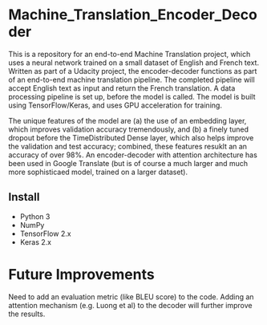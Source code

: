 # Machine_Translation_Encoder_Decoder
This is a repository for an end-to-end Machine Translation project, which uses a neural network trained on a small dataset of English and French text. Written as part of a Udacity project, the encoder-decoder functions as part of an end-to-end machine translation pipeline. The completed pipeline will accept English text as input 
and return the French translation. A data processing pipeline is set up, before the model is called. The model is built using TensorFlow/Keras, and uses GPU acceleration for training.

The unique features of the model are (a) the use of an embedding layer, which improves validation accuracy tremendously, and (b) a finely tuned dropout before the TimeDistributed Dense layer, which also helps improve the validation and test accuracy; combined, these features resuklt an an accuracy of over 98%. An encoder-decoder with attention architecture has been used in Google Translate (but is of course a much larger and much more sophisticaed model, trained on a larger dataset).

## Install
- Python 3
- NumPy
- TensorFlow 2.x
- Keras 2.x

# Future Improvements

Need to add an evaluation metric (like BLEU score) to the code. Adding an attention mechanism (e.g. Luong et al) to the decoder will further improve the results.
